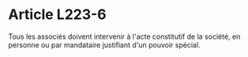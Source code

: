 # Article L223-6

Tous les associés doivent intervenir à l'acte constitutif de la société, en personne ou par mandataire justifiant d'un pouvoir spécial.